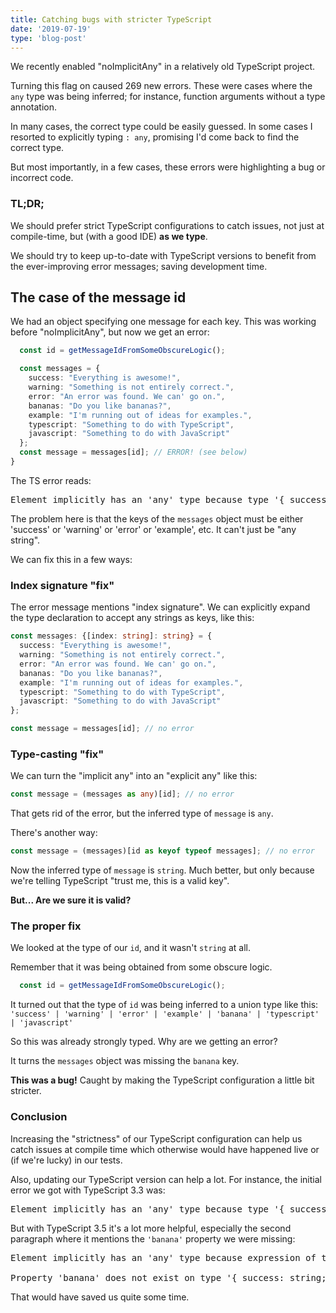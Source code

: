 ```yaml
---
title: Catching bugs with stricter TypeScript
date: '2019-07-19'
type: 'blog-post'
---
```


We recently enabled "noImplicitAny" in a relatively old TypeScript project.

Turning this flag on caused 269 new errors. These were cases where the `any` type was being inferred; for instance, function arguments without a type annotation.

In many cases, the correct type could be easily guessed. In some cases I resorted to explicitly typing `: any`, promising I'd come back to find the correct type.

But most importantly, in a few cases, these errors were highlighting a bug or incorrect code.

### TL;DR;

We should prefer strict TypeScript configurations to catch issues, not just at compile-time, but (with a good IDE) **as we type**.

We should try to keep up-to-date with TypeScript versions to benefit from the ever-improving error messages; saving development time.

## The case of the message id

We had an object specifying one message for each key. This was working before "noImplicitAny", but now we get an error:

```ts
  const id = getMessageIdFromSomeObscureLogic();

  const messages = {
    success: "Everything is awesome!",
    warning: "Something is not entirely correct.",
    error: "An error was found. We can' go on.",
    bananas: "Do you like bananas?",
    example: "I'm running out of ideas for examples.",
    typescript: "Something to do with TypeScript",
    javascript: "Something to do with JavaScript"
  };
  const message = messages[id]; // ERROR! (see below)
}
```
The TS error reads:
<pre>
Element implicitly has an 'any' type because type '{ success: string; warning: string; error: string; example: string; typescript: string; javascrip...' has no index signature.
</pre>

The problem here is that the keys of the `messages` object must be either 'success' or 'warning' or 'error' or 'example', etc. It can't just be "any string". 

We can fix this in a few ways:

### Index signature "fix"

The error message mentions "index signature". We can explicitly expand the type declaration to accept any strings as keys, like this:

```ts
const messages: {[index: string]: string} = {
  success: "Everything is awesome!",
  warning: "Something is not entirely correct.",
  error: "An error was found. We can' go on.",
  bananas: "Do you like bananas?",
  example: "I'm running out of ideas for examples.",
  typescript: "Something to do with TypeScript",
  javascript: "Something to do with JavaScript"
};

const message = messages[id]; // no error
```

### Type-casting "fix"

We can turn the "implicit any" into an "explicit any" like this:

```ts
const message = (messages as any)[id]; // no error
```

That gets rid of the error, but the inferred type of `message` is `any`.

There's another way:

```ts
const message = (messages)[id as keyof typeof messages]; // no error
```

Now the inferred type of `message` is `string`. Much better, but only because we're telling TypeScript "trust me, this is a valid key".

**But... Are we sure it is valid?**

### The proper fix

We looked at the type of our `id`, and it wasn't `string` at all.

Remember that it was being obtained from some obscure logic.

```ts
  const id = getMessageIdFromSomeObscureLogic();
```

It turned out that the type of `id` was being inferred to a union type like this: `'success' | 'warning' | 'error' | 'example' | 'banana' | 'typescript' | 'javascript'`

So this was already strongly typed. Why are we getting an error?

It turns the `messages` object was missing the `banana` key.

**This was a bug!** Caught by making the TypeScript configuration a little bit stricter.

### Conclusion

Increasing the "strictness" of our TypeScript configuration can help us catch issues at compile time which otherwise would have happened live or (if we're lucky) in our tests.

Also, updating our TypeScript version can help a lot. For instance, the initial error we got with TypeScript 3.3 was:

<pre>
Element implicitly has an 'any' type because type '{ success: string; warning: string; error: string; example: string; typescript: string; javascrip...' has no index signature.
</pre>

But with TypeScript 3.5 it's a lot more helpful, especially the second paragraph where it mentions the `'banana'` property we were missing:

<pre>
Element implicitly has an 'any' type because expression of type '"success" | "warning" | "error" | "example" | "typescript" | "javascript" | "banana"' can't be used to index type '{ success: string; warning: string; error: string; example: string; typescript: string; javascript: string; }'.

Property 'banana' does not exist on type '{ success: string; warning: string; error: string; example: string; typescript: string; javascript: string; }'.
</pre>

That would have saved us quite some time.
